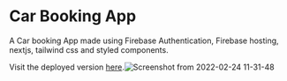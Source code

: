 # Car Booking App

A Car booking App made using Firebase Authentication, Firebase hosting, nextjs, tailwind css and styled components.

Visit the deployed version [here](https://car-booking-app-80151.web.app/login).![Screenshot from 2022-02-24 11-31-48](https://user-images.githubusercontent.com/61081130/155529220-3572a768-3f93-484f-b0cf-850e11d9c0fa.png)
